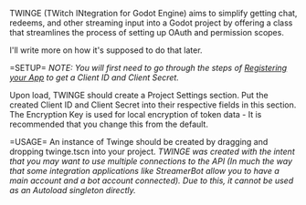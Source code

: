 TWINGE (TWitch INtegration for Godot Engine) aims to simplify getting chat, redeems, and other streaming input into a Godot project by offering a class that streamlines the process of setting up OAuth and permission scopes.

I'll write more on how it's supposed to do that later.

=SETUP=
*NOTE: You will first need to go through the steps of [Registering your App](https://dev.twitch.tv/docs/authentication/register-app/) to get a Client ID and Client Secret.*

Upon load, TWINGE should create a Project Settings section.
Put the created Client ID and Client Secret into their respective fields in this section.
The Encryption Key is used for local encryption of token data - It is recommended that you change this from the default.

=USAGE=
An instance of Twinge should be created by dragging and dropping twinge.tscn into your project. 
*TWINGE was created with the intent that you may want to use multiple connections to the API (In much the way that some integration applications like StreamerBot allow you to have a main account and a bot account connected). Due to this, it cannot be used as an Autoload singleton directly.*
